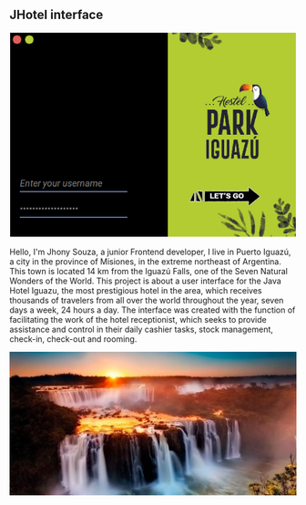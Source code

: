 <!DOCTYPE html>
<html lang="en">
<head>
    <meta charset="UTF-8">
    <meta http-equiv="X-UA-Compatible" content="IE=edge">
    <meta name="viewport" content="width=device-width, initial-scale=1.0">
    <link rel="stylesheet" href="indexSource/styles.css" />
</head>
<body>
    <nav><h1>JHotel interface</h1></nav>
    <section>
        <img src="indexSource/interfaz-beta.png" alt="beta image">
        <p class="article">Hello, I'm Jhony Souza, a junior Frontend developer, I live in Puerto Iguazú, a city in the province of Misiones, in the extreme northeast of Argentina. This town is located 14 km from the Iguazú Falls, one of the Seven Natural Wonders of the World.
            This project is about a user interface for the Java Hotel Iguazu, the most prestigious hotel in the area, which receives thousands of travelers from all over the world throughout the year, seven days a week, 24 hours a day.
            The interface was created with the function of facilitating the work of the hotel receptionist, which seeks to provide assistance and control in their daily cashier tasks, stock management, check-in, check-out and rooming.
        </p>
        <img src="indexSource/iguazu-waterfallsIII.jpg" alt="beta image">
    </section>
</body>
</html>
